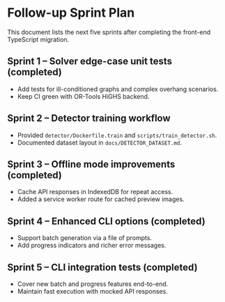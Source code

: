 # Follow-up Sprint Plan

This document lists the next five sprints after completing the front-end TypeScript migration.

## Sprint 1 – Solver edge-case unit tests (completed)
* Add tests for ill-conditioned graphs and complex overhang scenarios.
* Keep CI green with OR-Tools HiGHS backend.

## Sprint 2 – Detector training workflow
* Provided `detector/Dockerfile.train` and `scripts/train_detector.sh`.
* Documented dataset layout in `docs/DETECTOR_DATASET.md`.

## Sprint 3 – Offline mode improvements (completed)
* Cache API responses in IndexedDB for repeat access.
* Added a service worker route for cached preview images.

## Sprint 4 – Enhanced CLI options (completed)
* Support batch generation via a file of prompts.
* Add progress indicators and richer error messages.

## Sprint 5 – CLI integration tests (completed)
* Cover new batch and progress features end-to-end.
* Maintain fast execution with mocked API responses.
